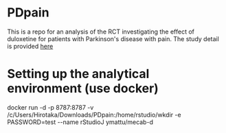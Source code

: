 # PDpain
This is a repo for an analysis of the RCT investigating the effect of duloxetine for patients with Parkinson's disease with pain. The study detail is provided [here](https://jrct.niph.go.jp/en-latest-detail/jRCTs061180028)

# Setting up the analytical environment (use docker)
docker run -d -p 8787:8787 -v /c/Users/Hirotaka/Downloads/PDpain:/home/rstudio/wkdir -e PASSWORD=test --name rStudioJ ymattu/mecab-d

